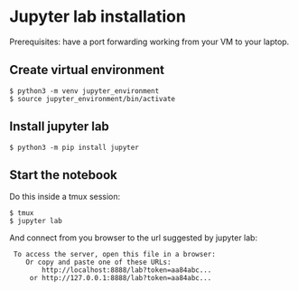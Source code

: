 # Jupyter lab installation

Prerequisites: have a port forwarding working from your VM to your laptop.

## Create virtual environment

```
$ python3 -m venv jupyter_environment
$ source jupyter_environment/bin/activate
```

## Install jupyter lab 

```
$ python3 -m pip install jupyter
```

## Start the notebook

Do this inside a tmux session:
```
$ tmux 
$ jupyter lab
```

And connect from you browser to the url suggested by jupyter lab:

```
 To access the server, open this file in a browser:
    Or copy and paste one of these URLs:
        http://localhost:8888/lab?token=aa84abc...
     or http://127.0.0.1:8888/lab?token=aa84abc...

```
